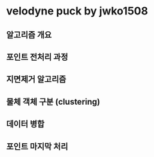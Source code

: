 # velodyne puck by jwko1508
## 알고리즘 개요
## 포인트 전처리 과정
## 지면제거 알고리즘
## 물체 객체 구분 (clustering)
## 데이터 병합
## 포인트 마지막 처리